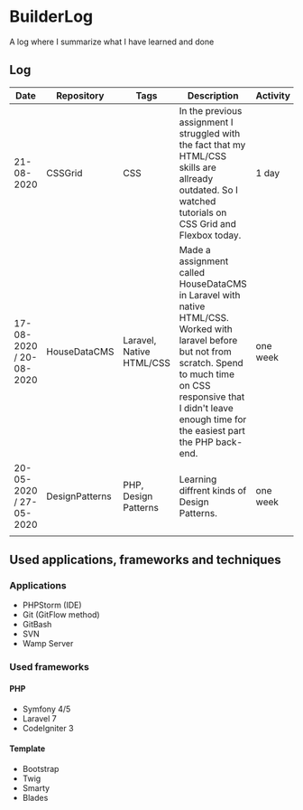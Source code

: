 # BuilderLog
A log where I summarize what I have learned and done

## Log

| Date | Repository | Tags | Description | Activity |
|---|---|---|---|---|
| 21-08-2020 | CSSGrid | CSS | In the previous assignment I struggled with the fact that my HTML/CSS skills are allready outdated. So I watched tutorials on CSS Grid and Flexbox today. | 1 day |
| 17-08-2020 / 20-08-2020 | HouseDataCMS | Laravel, Native HTML/CSS | Made a assignment called HouseDataCMS in Laravel with native HTML/CSS. Worked with laravel before but not from scratch. Spend to much time on CSS responsive that I didn't leave enough time for the easiest part the PHP back-end. | one week |
| 20-05-2020 / 27-05-2020 | DesignPatterns | PHP, Design Patterns | Learning diffrent kinds of Design Patterns. | one week |
|   |   |   |

## Used applications, frameworks and techniques

### Applications
* PHPStorm (IDE)
* Git (GitFlow method)
* GitBash
* SVN
* Wamp Server

### Used frameworks
#### PHP
* Symfony 4/5
* Laravel 7
* CodeIgniter 3

#### Template
* Bootstrap
* Twig
* Smarty
* Blades
